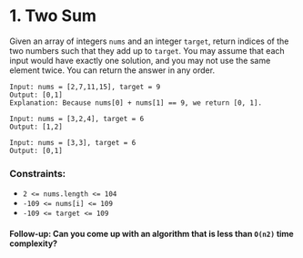 # 1. Two Sum
Given an array of integers `nums` and an integer `target`, return indices of the two numbers such that they add up to `target`.
You may assume that each input would have exactly one solution, and you may not use the same element twice.
You can return the answer in any order.
```
Input: nums = [2,7,11,15], target = 9
Output: [0,1]
Explanation: Because nums[0] + nums[1] == 9, we return [0, 1].
```
```
Input: nums = [3,2,4], target = 6
Output: [1,2]
```
```
Input: nums = [3,3], target = 6
Output: [0,1]
```
### Constraints:
* `2 <= nums.length <= 104`
* `-109 <= nums[i] <= 109`
* `-109 <= target <= 109`

#### Follow-up: Can you come up with an algorithm that is less than `O(n2)` time complexity?
